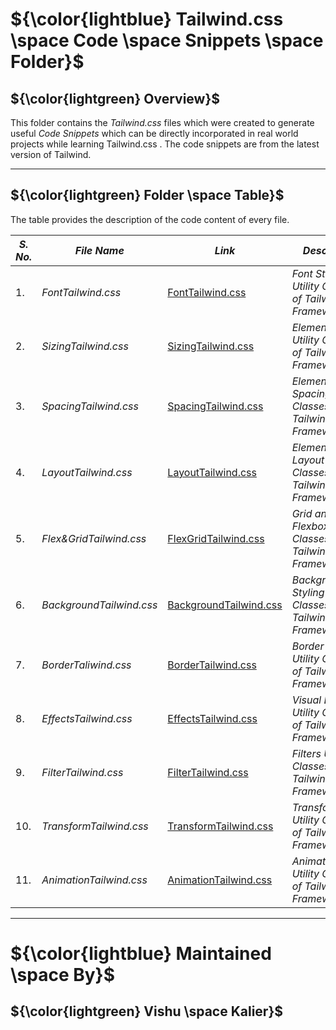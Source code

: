 # ${\color{lightblue} Tailwind.css \space Code \space Snippets \space Folder}$

## ${\color{lightgreen} Overview}$

This folder contains the *Tailwind.css* files which were created to generate useful *Code Snippets* which can be directly incorporated in real world
projects while learning Tailwind.css . The code snippets are from the latest version of Tailwind.

------

## ${\color{lightgreen} Folder \space Table}$

The table provides the description of the code content of every file.

| ***S. No.*** | ***File Name*** | ***Link*** | ***Description*** |
|-|-|-|-|
| 1. | *FontTailwind.css* | [FontTailwind.css](https://github.com/VishuKalier2003/Web-Development/blob/main/Tailwind/Code%20Snippets/FontTailwind.css) | *Font Styling Utility Classes of Tailwind Framework* |
| 2. | *SizingTailwind.css* | [SizingTailwind.css](https://github.com/VishuKalier2003/Web-Development/blob/main/Tailwind/Code%20Snippets/SizingTailwind.css) | *Elements Sizing Utility Classes of Tailwind Framework* |
| 3. | *SpacingTailwind.css* | [SpacingTailwind.css](https://github.com/VishuKalier2003/Web-Development/blob/main/Tailwind/Code%20Snippets/SpacingTailwind.css) | *Elements Spacing Utility Classes of Tailwind Framework* |
| 4. | *LayoutTailwind.css* | [LayoutTailwind.css](https://github.com/VishuKalier2003/Web-Development/blob/main/Tailwind/Code%20Snippets/LayoutTailwind.css) | *Elements Layout Utility Classes of Tailwind Framework* |
| 5. | *Flex&GridTailwind.css* | [FlexGridTailwind.css](https://github.com/VishuKalier2003/Web-Development/blob/main/Tailwind/Code%20Snippets/Flex%26GridTailwind.css) | *Grid and Flexbox Utility Classes of Tailwind Framework* |
| 6. | *BackgroundTailwind.css* | [BackgroundTailwind.css](https://github.com/VishuKalier2003/Web-Development/blob/main/Tailwind/Code%20Snippets/BackgroundTailwind.css) | *Background Styling Utility Classes of Tailwind Framework* |
| 7. | *BorderTaliwind.css* | [BorderTailwind.css](https://github.com/VishuKalier2003/Web-Development/blob/main/Tailwind/Code%20Snippets/BorderTailwind.css) | *Border Styling Utility Classes of Tailwind Framework* |
| 8. | *EffectsTailwind.css* | [EffectsTailwind.css](https://github.com/VishuKalier2003/Web-Development/blob/main/Tailwind/Code%20Snippets/EffectsTailwind.css) | *Visual Effects Utility Classes of Tailwind Framework* |
| 9. | *FilterTailwind.css* | [FilterTailwind.css](https://github.com/VishuKalier2003/Web-Development/blob/main/Tailwind/Code%20Snippets/FilterTailwind.css) | *Filters Utility Classes of Tailwind Framework* |
| 10. | *TransformTailwind.css* | [TransformTailwind.css](https://github.com/VishuKalier2003/Web-Development/blob/main/Tailwind/Code%20Snippets/TransformTailwind.css) | *Transformations Utility Classes of Tailwind Framework* |
| 11. | *AnimationTailwind.css* | [AnimationTailwind.css](https://github.com/VishuKalier2003/Web-Development/blob/main/Tailwind/Code%20Snippets/AnimationTailwind.css) | *Animations Utility Classes of Tailwind Framework* |

------


# ${\color{lightblue} Maintained \space By}$
## ${\color{lightgreen} Vishu \space Kalier}$
